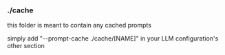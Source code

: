 ### ./cache

this folder is meant to contain any cached prompts

simply add "--prompt-cache ./cache/[NAME]" in your LLM configuration's other section
